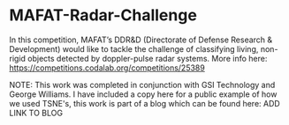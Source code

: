 # MAFAT-Radar-Challenge
In this competition, MAFAT’s DDR&amp;D (Directorate of Defense Research &amp; Development) would like to tackle the challenge of classifying living, non-rigid objects detected by doppler-pulse radar systems. More info here: https://competitions.codalab.org/competitions/25389 

NOTE: This work was completed in conjunction with GSI Technology and George Williams. I have included a copy here for a public example of how we used TSNE's, this work is part of a blog which can be found here: ADD LINK TO BLOG
